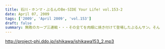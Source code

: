 ```yaml
---
title: 石川・ホンマ・ぶるんのBe-SIDE Your Life! vol.153-2
date: April 07, 2009
tags: ['2009', 'April 2009', 'vol.153']
draft: false
summary: 無敗のカープ三連戦・・・その全てを肉眼に焼き付けて登場したぶるんサン。そんなことは微塵も感じさせずに「ホンマ論」を繰り広げる！！NAMAE
---
```


http://project-phi.ddo.jp/ishikawa/ishikawa153_2.mp3
